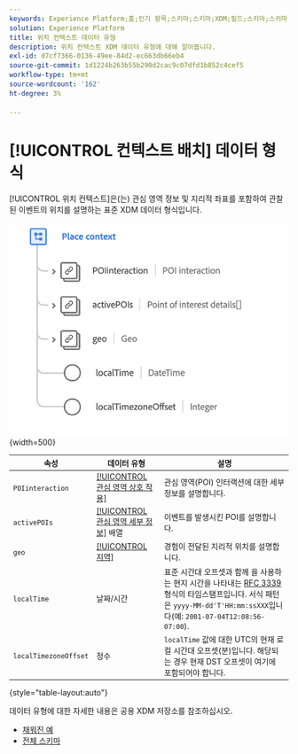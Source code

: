 ```yaml
---
keywords: Experience Platform;홈;인기 항목;스키마;스키마;XDM;필드;스키마;스키마;배치 컨텍스트;배치 컨텍스트;데이터 유형;데이터 유형;데이터 유형;
solution: Experience Platform
title: 위치 컨텍스트 데이터 유형
description: 위치 컨텍스트 XDM 데이터 유형에 대해 알아봅니다.
exl-id: d7cf7366-0136-49ee-84d2-ec663db66eb4
source-git-commit: 1d1224b263b55b290d2cac9c07dfd1b852c4cef5
workflow-type: tm+mt
source-wordcount: '162'
ht-degree: 3%

---
```


# [!UICONTROL 컨텍스트 배치] 데이터 형식

[!UICONTROL 위치 컨텍스트]은(는) 관심 영역 정보 및 지리적 좌표를 포함하여 관찰된 이벤트의 위치를 설명하는 표준 XDM 데이터 형식입니다.

![](../images/data-types/place-context.png){width=500}

| 속성 | 데이터 유형 | 설명 |
| --- | --- | --- |
| `POIinteraction` | [[!UICONTROL 관심 영역 상호 작용]](./poi-interaction.md) | 관심 영역(POI) 인터랙션에 대한 세부 정보를 설명합니다. |
| `activePOIs` | [[!UICONTROL 관심 영역 세부 정보]](./poi-details.md) 배열 | 이벤트를 발생시킨 POI를 설명합니다. |
| `geo` | [[!UICONTROL 지역]](./geo.md) | 경험이 전달된 지리적 위치를 설명합니다. |
| `localTime` | 날짜/시간 | 표준 시간대 오프셋과 함께 을 사용하는 현지 시간을 나타내는 [RFC 3339](https://tools.ietf.org/html/rfc3339) 형식의 타임스탬프입니다. 서식 패턴은 `yyyy-MM-dd'T'HH:mm:ssXXX`입니다(예: `2001-07-04T12:08:56-07:00`). |
| `localTimezoneOffset` | 정수 | `localTime` 값에 대한 UTC의 현재 로컬 시간대 오프셋(분)입니다. 해당되는 경우 현재 DST 오프셋이 여기에 포함되어야 합니다. |

{style="table-layout:auto"}

데이터 유형에 대한 자세한 내용은 공용 XDM 저장소를 참조하십시오.

* [채워진 예](https://github.com/adobe/xdm/blob/master/components/datatypes/placecontext.example.1.json)
* [전체 스키마](https://github.com/adobe/xdm/blob/master/components/datatypes/placecontext.schema.json)
